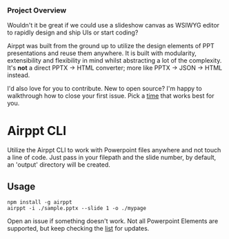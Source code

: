 ### Project Overview

Wouldn't it be great if we could use a slideshow canvas as WSIWYG editor to rapidly design and ship UIs or start coding?

Airppt was built from the ground up to utilize the design elements of PPT presentations and reuse them anywhere. It is built with modularity, extensibility and flexibility in mind whilst abstracting a lot of the complexity. It's **not** a direct PPTX -> HTML converter; more like PPTX -> JSON -> HTML instead.

I'd also love for you to contribute. New to open source? I'm happy to walkthrough how to close your first issue. Pick a [time](http://www.calendly.com/heyraviteja) that works best for you.

# Airppt CLI

Utilize the Airppt CLI to work with Powerpoint files anywhere and not touch a line of code. Just pass in your filepath and the slide number, by default, an 'output' directory will be created.

## Usage

```
npm install -g airppt
airppt -i ./sample.pptx --slide 1 -o ./mypage
```

Open an issue if something doesn't work. Not all Powerpoint Elements are supported, but keep checking the [list](https://airpptx.github.io/docs.html#limitations) for updates.
